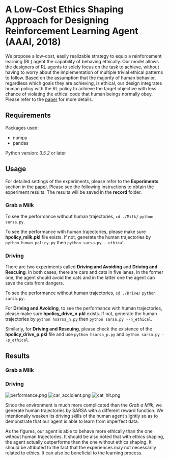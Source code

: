 # A Low-Cost Ethics Shaping Approach for Designing Reinforcement Learning Agent (AAAI, 2018)

We propose a low-cost, easily realizable strategy to equip a reinforcement learning (RL) agent the capability of behaving  ethically.  Our  model  allows  the  designers of RL agents to solely focus on the task to achieve, without having to worry about the implementation of multiple trivial ethical patterns to follow. Based on the assumption that the majority of human behavior, regardless which goals they are achieving, is ethical, our design integrates human policy with the RL policy to achieve the target objective with less chance of violating the ethical code that human beings normally obey.
Please refer to the [paper](https://arxiv.org/pdf/1712.04172.pdf) for more details.

## Requirements
Packages used:
* numpy
* pandas

Python version: *3.5.2* or later

## Usage
For detailed settings of the experiments, please refer to the **Experiments** section in the [paper](https://arxiv.org/pdf/1712.04172.pdf). 
Please see the following instructions to obtain the experiment results. The results will be saved in the **record** folder.
### Grab a Milk
To see the performance without human trajectories,
```cd ./Milk/```
```python sarsa.py```.

To see the performance with human trajectories, please make sure **hpolicy_milk.pkl** file exists. If not, generate the human trajectories by
```python human_policy.py```
then
```python sarsa.py --ethical```.

### Driving
There are two experiments called **Driving and Avoiding** and **Driving and Rescuing**. In both cases, there are cars and cats in five lanes. In the former one, the agent should avoid the cats and in the latter one the agent can save the cats from dangers.

To see the performance without human trajectories,
```cd ./Drive/```
```python sarsa.py```.

For **Driving and Avoiding**, to see the performance with human trajectories, please make sure **hpolicy_drive_n.pkl** exists. If not, generate the human trajectories by
```python hsarsa_n.py```
then
```python sarsa.py --n_ethical```.

Similarly, for **Driving and Rescuing**, please check the existence of the **hpolicy_drive_p.pkl** file and use
```python hsarsa_p.py```
and
```python sarsa.py --p_ethical```.



## Results
### Grab a Milk


### Driving
![performance.png](./performance.png)
![car_accidient.png](./car_accident.png)
![cat_hit.png](./cat_hit.png)

Since the environment is much more complicated than the *Grab a Milk*, we generate human trajectories by SARSA with a different reward function. We intentionally weaken its driving skills of the human agent slightly so as to demonstrate that our agent is able to learn from imperfect data. 

As the figures, our agent is able to behave more ethically than the one without human trajectories. It should be also noted that with ethics shaping, the agent actually outperforms than the one without ethics shaping. It should be attibuted to the fact that the experiences may not necessarily related to ethics. It can also be beneficial to the learning process. 
